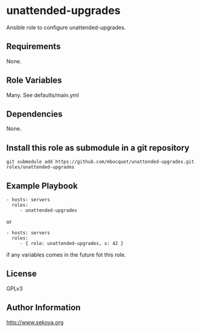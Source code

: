 # unattended-upgrades

Ansible role to configure unattended-upgrades.

## Requirements

None.

## Role Variables

Many. See defaults/main.yml

## Dependencies

None.

## Install this role as submodule in a git repository

`git submodule add https://github.com/mbocquet/unattended-upgrades.git roles/unattended-upgrades`

## Example Playbook

    - hosts: servers
      roles:
         - unattended-upgrades

or

    - hosts: servers
      roles:
         - { role: unattended-upgrades, x: 42 }

if any variables comes in the future fot this role.

## License

GPLv3

## Author Information

http://www.sekoya.org
